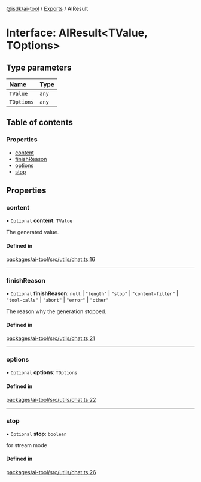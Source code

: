 [@isdk/ai-tool](../README.md) / [Exports](../modules.md) / AIResult

# Interface: AIResult\<TValue, TOptions\>

## Type parameters

| Name | Type |
| :------ | :------ |
| `TValue` | `any` |
| `TOptions` | `any` |

## Table of contents

### Properties

- [content](AIResult.md#content)
- [finishReason](AIResult.md#finishreason)
- [options](AIResult.md#options)
- [stop](AIResult.md#stop)

## Properties

### content

• `Optional` **content**: `TValue`

The generated value.

#### Defined in

[packages/ai-tool/src/utils/chat.ts:16](https://github.com/isdk/ai-tool.js/blob/0f8a4d4a5fd2f372072a81ed0b281e2d8d5796f1/src/utils/chat.ts#L16)

___

### finishReason

• `Optional` **finishReason**: ``null`` \| ``"length"`` \| ``"stop"`` \| ``"content-filter"`` \| ``"tool-calls"`` \| ``"abort"`` \| ``"error"`` \| ``"other"``

The reason why the generation stopped.

#### Defined in

[packages/ai-tool/src/utils/chat.ts:21](https://github.com/isdk/ai-tool.js/blob/0f8a4d4a5fd2f372072a81ed0b281e2d8d5796f1/src/utils/chat.ts#L21)

___

### options

• `Optional` **options**: `TOptions`

#### Defined in

[packages/ai-tool/src/utils/chat.ts:22](https://github.com/isdk/ai-tool.js/blob/0f8a4d4a5fd2f372072a81ed0b281e2d8d5796f1/src/utils/chat.ts#L22)

___

### stop

• `Optional` **stop**: `boolean`

for stream mode

#### Defined in

[packages/ai-tool/src/utils/chat.ts:26](https://github.com/isdk/ai-tool.js/blob/0f8a4d4a5fd2f372072a81ed0b281e2d8d5796f1/src/utils/chat.ts#L26)

